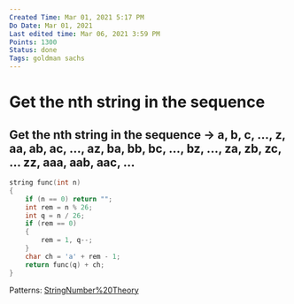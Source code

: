 ```yaml
---
Created Time: Mar 01, 2021 5:17 PM
Do Date: Mar 01, 2021
Last edited time: Mar 06, 2021 3:59 PM
Points: 1300
Status: done
Tags: goldman sachs
---
```


# Get the nth string in the sequence

Get the nth string in the sequence → a, b, c, ..., z, aa, ab, ac, ..., az, ba, bb, bc, ..., bz, ..., za, zb, zc, ... zz, aaa, aab, aac, ...
---
```cpp
string func(int n)
{
	if (n == 0) return ""; 
	int rem = n % 26;
	int q = n / 26; 
	if (rem == 0)
	{
		rem = 1, q--; 
	}
	char ch = 'a' + rem - 1; 
	return func(q) + ch; 
}
```
Patterns: [String](String)[Number%20Theory](Number%20Theory.md)